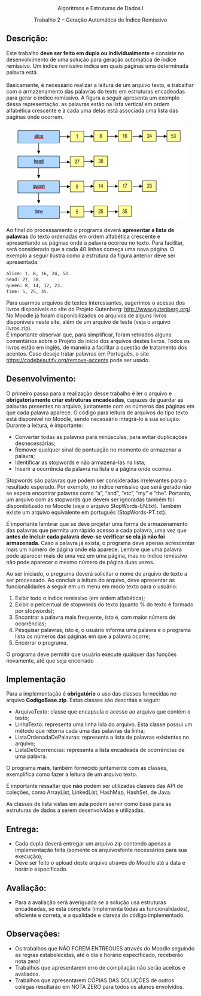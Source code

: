 <div style="text-align: center;">
    Algoritmos e Estruturas de Dados I  
<p> Trabalho 2 – Geração Automática de Índice Remissivo
</div>

## Descrição:

Este trabalho **deve ser feito em dupla ou individualmente** e consiste no desenvolvimento de uma solução para
geração automática de índice remissivo. Um índice remissivo indica em quais páginas uma determinada palavra está.<br><br>
Basicamente, é necessário realizar a leitura de um arquivo texto, e trabalhar com o armazenamento das palavras do
texto em estruturas encadeadas para gerar o índice remissivo. A figura a seguir apresenta um exemplo dessa
representação: as palavras estão na lista vertical em ordem alfabética crescente e à cada uma delas está associada
uma lista das páginas onde ocorrem.
<div style="text-align: center;">
<img src="src/imgs/img.png">
</div>

Ao final do processamento o programa deverá **apresentar a lista de palavras** do texto ordenadas em ordem alfabética
crescente e apresentando as páginas onde a palavra ocorreu no texto. Para facilitar, será considerado que a cada 40
linhas começa uma nova página. O exemplo a seguir ilustra como a estrutura da figura anterior deve ser apresentada:

```
alice: 1, 8, 16, 24, 53.
head: 27, 38.
queen: 8, 14, 17, 23.
time: 5, 25, 35.
```
Para usarmos arquivos de textos interessantes, sugerimos o acesso dos livros disponíveis no site do Projeto
Gutenberg: http://www.gutenberg.org/. No Moodle já foram disponibilizados os arquivos de alguns livros disponíveis
neste site, além de um arquivo de teste (veja o arquivo livros.zip). <br>
É importante observar que, para simplificar, foram retirados alguns comentários sobre o Projeto do início dos arquivos
destes livros. Todos os livros estão em inglês, de maneira a facilitar a questão de tratamento dos acentos. Caso deseje
tratar palavras em Português, o site https://codebeautify.org/remove-accents pode ser usado.

## Desenvolvimento:
O primeiro passo para a realização desse trabalho é ler o arquivo e **obrigatoriamente criar estruturas encadeadas**,
capazes de guardar as palavras presentes no arquivo, juntamente com os números das páginas em que cada palavra
aparece. O código para leitura de arquivos do tipo texto está disponível no Moodle, sendo necessário integrá-lo à sua
solução.<br>
Durante a leitura, é importante:<br>
* Converter todas as palavras para minúsculas, para evitar duplicações desnecessárias;
* Remover qualquer sinal de pontuação no momento de armazenar a palavra;
* Identificar as stopwords e não armazená-las na lista;
* Inserir a ocorrência da palavra na lista e a página onde ocorreu.<br>

Stopwords são palavras que podem ser consideradas irrelevantes para o resultado esperado. Por exemplo, no índice
remissivo que será gerado não se espera encontrar palavras como “a”, “and”, “etc”, “my” e “the”. Portanto, um arquivo
com as stopwords que devem ser ignoradas também foi disponibilizado no Moodle (veja o arquivo StopWords-EN.txt).
Também existe um arquivo equivalente em português (StopWords-PT.txt).<br>

É importante lembrar que se deve projetar uma forma de armazenamento das palavras que permita um rápido acesso
a cada palavra, uma vez que **antes de incluir cada palavra deve-se verificar se ela já não foi armazenada**. Caso
a palavra já exista, o programa deve apenas acrescentar mais um número de página onde ela aparece.
Lembre que uma palavra pode aparecer mais de uma vez em uma página, mas no índice remissivo não pode aparecer
o mesmo número de página duas vezes.<br>

Ao ser iniciado, o programa deverá solicitar o nome do arquivo de texto a ser processado. Ao concluir a leitura do
arquivo, deve apresentar as funcionalidades a seguir em um menu em modo texto para o usuário:<br>
1. Exibir todo o índice remissivo (em ordem alfabética);
2. Exibir o percentual de stopwords do texto (quanto % do texto é formado por stopwords);
3. Encontrar a palavra mais frequente, isto é, com maior número de ocorrências;
4. Pesquisar palavras, isto é, o usuário informa uma palavra e o programa lista os números das páginas em
   que a palavra ocorre;
5. Encerrar o programa.<br>

O programa deve permitir que usuário execute qualquer das funções novamente, até que seja encerrado

## Implementação
Para a implementação é **obrigatório** o uso das classes fornecidas no arquivo **CodigoBase.zip**. Estas classes são
descritas a seguir: <br>
* ArquivoTexto: classe que encapsula o acesso ao arquivo que contém o texto;
* LinhaTexto: representa uma linha lida do arquivo. Esta classe possui um método que retorna cada uma das
palavras da linha;
* ListaOrdenadaDePalavras: representa a lista de palavras existentes no arquivo;
* ListaDeOcorrencias: representa a lista encadeada de ocorrências de uma palavra. <br>

O programa **main**, também fornecido juntamente com as classes, exemplifica como fazer a leitura de um arquivo
texto.<br>

É importante ressaltar que **não** podem ser utilizadas classes das API de coleções, como ArrayList, LinkedList,
HashMap, HashSet, de Java.

As classes de lista vistas em aula podem servir como base para as estruturas de dados a serem desenvolvidas e
utilizadas.

## Entrega:
* Cada dupla deverá entregar um arquivo zip contendo apenas a implementação feita (somente os arquivosfonte necessários para sua execução);
* Deve ser feito o upload deste arquivo através do Moodle até a data e horário especificado.
## Avaliação:
* Para a avaliação será averiguada se a solução usa estruturas encadeadas, se está completa (implementa
todas as funcionalidades), eficiente e correta, e a qualidade e clareza do código implementado.
## Observações:
* Os trabalhos que NÃO FOREM ENTREGUES através do Moodle seguindo as regras estabelecidas, até o dia
e horário especificado, receberão nota zero!
* Trabalhos que apresentarem erro de compilação não serão aceitos e avaliados.
* Trabalhos que apresentarem CÓPIAS DAS SOLUÇÕES de outros colegas resultarão em NOTA ZERO para
todos os alunos envolvidos.